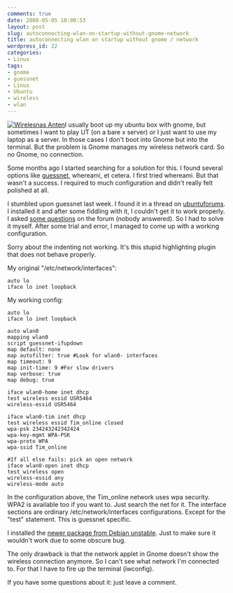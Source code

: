 ```yaml
---
comments: true
date: 2008-05-05 10:00:53
layout: post
slug: autoconnecting-wlan-on-startup-without-gnome-network
title: autoconnecting wlan on startup without gnome / network
wordpress_id: 22
categories:
- Linux
tags:
- gnome
- guessnet
- Linux
- Ubuntu
- wireless
- wlan
---
```


[![Wirelesnas Anten](http://www.vanutsteen.nl/wp-content/uploads/2008/05/antenna-226x300.png)](http://www.vanutsteen.nl/wp-content/uploads/2008/05/antenna.png)I usually boot up my ubuntu box with gnome, but sometimes I want to play UT (on a bare x server) or I just want to use my laptop as a server. In those cases I don't boot into Gnome but into the terminal. But the problem is Gnome manages my wireless network card. So no Gnome, no connection.

Some months ago I started searching for a solution for this. I found several options like [guessnet](http://guessnet.alioth.debian.org/), whereami, et cetera. I first tried whereami. But that wasn't a success. I required to much configuration and didn't really felt polished at all.

I stumbled upon guessnet last week. I found it in a thread on [ubuntuforums](http://ubuntuforums.org). I installed it and after some fiddling with it, I couldn't get it to work properly. I asked [some questions](http://ubuntuforums.org/showthread.php?t=779501) on the forum (nobody answered). So I had to solve it myself. After some trial and error, I managed to come up with a working configuration.

Sorry about the indenting not working. It's this stupid highlighting plugin that does not behave properly.

My original "/etc/network/interfaces":

```
auto lo
iface lo inet loopback
```

My working config:

```
auto lo
iface lo inet loopback

auto wlan0
mapping wlan0
script guessnet-ifupdown
map default: none
map autofilter: true #Look for wlan0- interfaces
map timeout: 9
map init-time: 9 #For slow drivers
map verbose: true
map debug: true

iface wlan0-home inet dhcp
test wireless essid USR5464
wireless-essid USR5464

iface wlan0-tim inet dhcp
test wireless essid Tim_online closed
wpa-psk 234243242342424
wpa-key-mgmt WPA-PSK
wpa-proto WPA
wpa-ssid Tim_online

#If all else fails: pick an open network
iface wlan0-open inet dhcp
test wireless open
wireless-essid any
wireless-mode auto
```

In the configuration above, the Tim_online network uses wpa security. WPA2 is available too if you want to. Just search the net for it. The interface sections are ordinary /etc/network/interfaces configurations. Except for the "test" statement. This is guessnet specific.

I installed the [newer package from Debian unstable](http://packages.debian.org/sid/amd64/guessnet/download). Just to make sure it wouldn't work due to some obscure bug.

The only drawback is that the network applet in Gnome doesn't show the wireless connection anymore. So I can't see what network I'm connected to. For that I have to fire up the terminal (iwconfig).

If you have some questions about it: just leave a comment.
